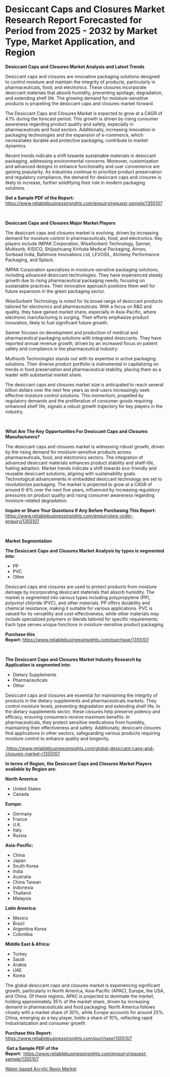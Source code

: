 <p><h1>Desiccant Caps and Closures Market Research Report Forecasted for Period from 2025 -  2032 by Market Type, Market Application, and Region</h1></p><p><strong>Desiccant Caps and Closures Market Analysis and Latest Trends</strong></p>
<p><p>Desiccant caps and closures are innovative packaging solutions designed to control moisture and maintain the integrity of products, particularly in pharmaceuticals, food, and electronics. These closures incorporate desiccant materials that absorb humidity, preventing spoilage, degradation, and extending shelf life. The growing demand for moisture-sensitive products is propelling the desiccant caps and closures market forward.</p><p>The Desiccant Caps and Closures Market is expected to grow at a CAGR of 4.1% during the forecast period. This growth is driven by rising consumer awareness regarding product quality and safety, especially in pharmaceuticals and food sectors. Additionally, increasing innovation in packaging technologies and the expansion of e-commerce, which necessitates durable and protective packaging, contribute to market dynamics.</p><p>Recent trends indicate a shift towards sustainable materials in desiccant packaging, addressing environmental concerns. Moreover, customization and advanced designs to enhance functionality and user convenience are gaining popularity. As industries continue to prioritize product preservation and regulatory compliance, the demand for desiccant caps and closures is likely to increase, further solidifying their role in modern packaging solutions.</p></p>
<p><strong>Get a Sample PDF of the Report:&nbsp;</strong> <a href="https://www.reliablebusinessinsights.com/enquiry/request-sample/1355107?utm_campaign=3053&utm_medium=2&utm_source=Github&utm_content=ia&utm_term=03042025&utm_id=desiccant-caps-and-closures">https://www.reliablebusinessinsights.com/enquiry/request-sample/1355107</a></p>
<p>&nbsp;</p>
<p><strong>Desiccant Caps and Closures Major Market Players</strong></p>
<p><p>The desiccant caps and closures market is evolving, driven by increasing demand for moisture control in pharmaceuticals, food, and electronics. Key players include IMPAK Corporation, WiseSorbent Technology, Sanner, Multisorb, KISICO, Shijiazhuang Xinfuda Medical Packaging, Airnov, Sorbead India, Baltimore Innovations Ltd, LEVOSIL, Alchemy Performance Packaging, and Splack.</p><p>IMPAK Corporation specializes in moisture-sensitive packaging solutions, including advanced desiccant technologies. They have experienced steady growth due to rising pharmaceutical packaging needs, focusing on sustainable practices. Their innovative approach positions them well for future expansion in the green packaging sector.</p><p>WiseSorbent Technology is noted for its broad range of desiccant products tailored for electronics and pharmaceuticals. With a focus on R&D and quality, they have gained market share, especially in Asia-Pacific, where electronic manufacturing is surging. Their efforts emphasize product innovation, likely to fuel significant future growth.</p><p>Sanner focuses on development and production of medical and pharmaceutical packaging solutions with integrated desiccants. They have reported annual revenue growth, driven by an increased focus on patient safety and compliance in the pharmaceutical industry.</p><p>Multisorb Technologies stands out with its expertise in active packaging solutions. Their diverse product portfolio is instrumental in capitalizing on trends in food preservation and pharmaceutical stability, placing them as a leader with substantial market share.</p><p>The desiccant caps and closures market size is anticipated to reach several billion dollars over the next few years as end-users increasingly seek effective moisture control solutions. This momentum, propelled by regulatory demands and the proliferation of consumer goods requiring enhanced shelf life, signals a robust growth trajectory for key players in the industry.</p></p>
<p>&nbsp;</p>
<p><strong>What Are The Key Opportunities For Desiccant Caps and Closures Manufacturers?</strong></p>
<p><p>The desiccant caps and closures market is witnessing robust growth, driven by the rising demand for moisture-sensitive products across pharmaceuticals, food, and electronics sectors. The integration of advanced desiccant materials enhances product stability and shelf-life, fueling adoption. Market trends indicate a shift towards eco-friendly and reusable desiccant solutions, aligning with sustainability goals. Technological advancements in embedded desiccant technology are set to revolutionize packaging. The market is projected to grow at a CAGR of around 6-8% over the next five years, influenced by increasing regulatory pressures on product quality and rising consumer awareness regarding moisture-related degradation.</p></p>
<p><strong>Inquire or Share Your Questions If Any Before Purchasing This Report:</strong> <a href="https://www.reliablebusinessinsights.com/enquiry/pre-order-enquiry/1355107?utm_campaign=3053&utm_medium=2&utm_source=Github&utm_content=ia&utm_term=03042025&utm_id=desiccant-caps-and-closures">https://www.reliablebusinessinsights.com/enquiry/pre-order-enquiry/1355107</a></p>
<p>&nbsp;</p>
<p><strong>Market Segmentation</strong></p>
<p><strong>The Desiccant Caps and Closures Market Analysis by types is segmented into:</strong></p>
<p><ul><li>PP</li><li>PVC</li><li>Other</li></ul></p>
<p><p>Desiccant caps and closures are used to protect products from moisture damage by incorporating desiccant materials that absorb humidity. The market is segmented into various types including polypropylene (PP), polyvinyl chloride (PVC), and other materials. PP offers durability and chemical resistance, making it suitable for various applications. PVC is valued for its versatility and cost-effectiveness, while other materials may include specialized polymers or blends tailored for specific requirements. Each type serves unique functions in moisture-sensitive product packaging.</p></p>
<p><strong>Purchase this Report:&nbsp;</strong><a href="https://www.reliablebusinessinsights.com/purchase/1355107?utm_campaign=3053&utm_medium=2&utm_source=Github&utm_content=ia&utm_term=03042025&utm_id=desiccant-caps-and-closures">https://www.reliablebusinessinsights.com/purchase/1355107</a></p>
<p>&nbsp;</p>
<p><strong>The Desiccant Caps and Closures Market Industry Research by Application is segmented into:</strong></p>
<p><ul><li>Dietary Supplements</li><li>Pharmaceuticals</li><li>Other</li></ul></p>
<p><p>Desiccant caps and closures are essential for maintaining the integrity of products in the dietary supplements and pharmaceuticals markets. They control moisture levels, preventing degradation and extending shelf life. In the dietary supplements sector, these closures help preserve potency and efficacy, ensuring consumers receive maximum benefits. In pharmaceuticals, they protect sensitive medications from humidity, maintaining their effectiveness and safety. Additionally, desiccant closures find applications in other sectors, safeguarding various products requiring moisture control to enhance quality and longevity.</p></p>
<p><a href="https://www.reliablebusinessinsights.com/global-desiccant-caps-and-closures-market-r1355107?utm_campaign=3053&utm_medium=2&utm_source=Github&utm_content=ia&utm_term=03042025&utm_id=desiccant-caps-and-closures">&nbsp;https://www.reliablebusinessinsights.com/global-desiccant-caps-and-closures-market-r1355107</a></p>
<p><strong>In terms of Region, the Desiccant Caps and Closures Market Players available by Region are:</strong></p>
<p>
    <p> <strong> North America: </strong>
        <ul>
            <li>United States</li>
            <li>Canada</li>
        </ul>
        </p> 
    <p> <strong> Europe: </strong>
        <ul>
            <li>Germany</li>
            <li>France</li>
            <li>U.K.</li>
            <li>Italy</li>
            <li>Russia</li>
        </ul>
        </p> 
    <p> <strong> Asia-Pacific: </strong>
        <ul>
            <li>China</li>
            <li>Japan</li>
            <li>South Korea</li>
            <li>India</li>
            <li>Australia</li>
            <li>China Taiwan</li>
            <li>Indonesia</li>
            <li>Thailand</li>
            <li>Malaysia</li>
        </ul>
        </p> 
    <p> <strong> Latin America: </strong>
        <ul>
            <li>Mexico</li>
            <li>Brazil</li>
            <li>Argentina Korea</li>
            <li>Colombia</li>
        </ul>
        </p> 
    <p> <strong> Middle East & Africa: </strong>
        <ul>
            <li>Turkey</li>
            <li>Saudi</li>
            <li>Arabia</li>
            <li>UAE</li>
            <li>Korea</li>
        </ul>
    </p>
    </p>
<p><p>The global desiccant caps and closures market is experiencing significant growth, particularly in North America, Asia-Pacific (APAC), Europe, the USA, and China. Of these regions, APAC is projected to dominate the market, holding approximately 35% of the market share, driven by increasing demand in pharmaceuticals and food packaging. North America follows closely with a market share of 30%, while Europe accounts for around 25%. China, emerging as a key player, holds a share of 10%, reflecting rapid industrialization and consumer growth.</p></p>
<p><strong>Purchase this Report: </strong><a href="https://www.reliablebusinessinsights.com/purchase/1355107?utm_campaign=3053&utm_medium=2&utm_source=Github&utm_content=ia&utm_term=03042025&utm_id=desiccant-caps-and-closures">https://www.reliablebusinessinsights.com/purchase/1355107</a></p>
<p>&nbsp;<strong>Get a Sample PDF of the Report:&nbsp;&nbsp;</strong><a href="https://www.reliablebusinessinsights.com/enquiry/request-sample/1355107?utm_campaign=3053&utm_medium=2&utm_source=Github&utm_content=ia&utm_term=03042025&utm_id=desiccant-caps-and-closures">https://www.reliablebusinessinsights.com/enquiry/request-sample/1355107</a></p>
<p><strong></strong></p>
<p><p><a href="https://github.com/supicweg/Market-Research-Report-List-1/blob/main/water-based-acrylic-resin-market.md?utm_campaign=3053&utm_medium=2&utm_source=Github&utm_content=ia&utm_term=03042025&utm_id=desiccant-caps-and-closures">Water-based Acrylic Resin Market</a></p></p>